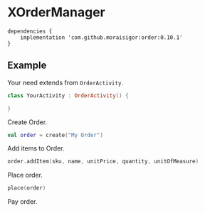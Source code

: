 # XOrderManager

```
dependencies {
    implementation 'com.github.moraisigor:order:0.10.1'
}
```

## Example

Your need extends from `OrderActivity`.

```kotlin
class YourActivity : OrderActivity() {

}
```

Create Order.

```kotlin
val order = create("My Order")
```

Add items to Order.

```kotlin
order.addItem(sku, name, unitPrice, quantity, unitOfMeasure)
```

Place order.

```kotlin
place(order)
```

Pay order.

```kotlin
```
